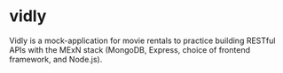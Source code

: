 # vidly
Vidly is a mock-application for movie rentals to practice building RESTful APIs with the MExN stack (MongoDB, Express, choice of frontend framework, and Node.js).
